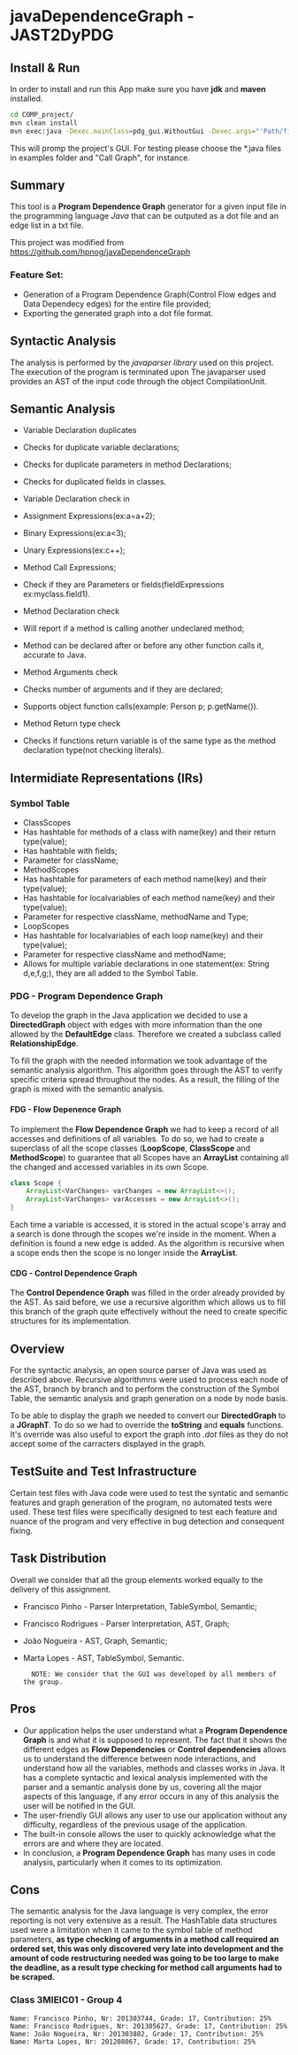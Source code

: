 # javaDependenceGraph - JAST2DyPDG

## Install & Run

In order to install and run this App make sure you have **jdk** and **maven** installed.

```zsh
cd COMP_project/
mvn clean install
mvn exec:java -Dexec.mainClass=pdg_gui.WithoutGui -Dexec.args="'Path/filename.java'"
```
This will promp the project's GUI. For testing please choose the *.java files in examples folder and "Call Graph", for instance.

## Summary

This tool is a **Program Dependence Graph** generator for a given input file in the programming language _Java_ that can be outputed as a dot file and an edge list in a txt file. 

This project was modified from https://github.com/hpnog/javaDependenceGraph 

### Feature Set:

* Generation of a Program Dependence Graph(Control Flow edges and Data Dependecy edges) for the entire file provided;
* Exporting the generated graph into a dot file format.

## Syntactic Analysis

The analysis is performed by the _javaparser library_ used on this project. The execution of the program is terminated upon
The javaparser used provides an AST of the input code through the object CompilationUnit.

## Semantic Analysis

* Variable Declaration duplicates
 * Checks for duplicate variable declarations;
 * Checks for duplicate parameters in method Declarations;
 * Checks for duplicated fields in classes.

* Variable Declaration check in
 * Assignment Expressions(ex:a=a+2);
 * Binary Expressions(ex:a<3);
 * Unary Expressions(ex:c++);
 * Method Call Expressions;
 * Check if they are Parameters or fields(fieldExpressions ex:myclass.field1).

* Method Declaration check
 * Will report if a method is calling another undeclared method;
 * Method can be declared after or before any other function calls it, accurate to Java.

* Method Arguments check
 * Checks number of arguments and  if they are declared;
 * Supports object function calls(example: Person p; p.getName()).

* Method Return type check
 * Checks if functions return variable is of the same type as the method declaration type(not checking literals).

## Intermidiate Representations (IRs)

### Symbol Table

* ClassScopes	
 * Has hashtable for methods of a class with name(key) and their return type(value);
 * Has hashtable with fields;
 * Parameter for className;
* MethodScopes
 * Has hashtable for parameters of each method name(key) and their type(value);
 * Has hashtable for localvariables of each method name(key) and their type(value);
 * Parameter for respective className, methodName and Type;
* LoopScopes
 * Has hashtable for localvariables of each loop name(key) and their type(value);
 * Parameter for respective className and methodName;
* Allows for multiple variable declarations in one statement(ex: String d,e,f,g;), they are all added to the Symbol Table.

### PDG - Program Dependence Graph

To develop the graph in the Java application we decided to use a **DirectedGraph** object with edges with more information than the one allowed by the **DefaultEdge** class. Therefore we created a subclass called **RelationshipEdge**.

To fill the graph with the needed information we took advantage of the semantic analysis algorithm. This algorithm goes through the AST to verify specific criteria spread throughout the nodes. As a result, the filling of the graph is mixed with the semantic analysis.

#### FDG - Flow Depenence Graph

To implement the **Flow Dependence Graph** we had to keep a record of all accesses and definitions of all variables. To do so, we had to create a superclass of all the scope classes (**LoopScope**, **ClassScope** and **MethodScope**) to guarantee that all Scopes have an **ArrayList** containing all the changed and accessed variables in its own Scope.
```java
class Scope {
	ArrayList<VarChanges> varChanges = new ArrayList<>();
	ArrayList<VarChanges> varAccesses = new ArrayList<>();
}
```
Each time a variable is accessed, it is stored in the actual scope's array and a search is done through the scopes we're inside in the moment. When a definition is found a new edge is added. As the algorithm is recursive when a scope ends then the scope is no longer inside the **ArrayList**.

#### CDG - Control Dependence Graph

The **Control Dependence Graph** was filled in the order already provided by the AST. As said before, we use a recursive algorithm which allows us to fill this branch of the graph quite effectively without the need to create specific structures for its implementation.

## Overview

For the syntactic analysis, an open source parser of Java was used as described above.
Recursive algorithmns were used to process each node of the AST, branch by branch and to perform the construction of the Symbol Table, the semantic analysis and graph generation on a node by node basis.

To be able to display the graph we needed to convert our **DirectedGraph** to a **JGraphT**. To do so we had to override the **toString** and **equals** functions. It's override was also useful to export the graph into _.dot_ files as they do not accept some of the carracters displayed in the graph.

## TestSuite and Test Infrastructure

Certain test files with Java code were used to test the syntatic and semantic features and graph generation of the program, no automated tests were used.
These test files were specifically designed to test each feature and nuance of the program and very effective in bug detection and consequent fixing.

## Task Distribution

Overall we consider that all the group elements worked equally to the delivery of this assignment.

* Francisco Pinho - Parser Interpretation, TableSymbol, Semantic;
* Francisco Rodrigues - Parser Interpretation, AST, Graph;
* João Nogueira - AST, Graph, Semantic;
* Marta Lopes - AST, TableSymbol, Semantic.

        NOTE: We consider that the GUI was developed by all members of the group.

## Pros

* Our application helps the user understand what a **Program Dependence Graph** is and what it is supposed to represent. The fact that it shows the different edges as **Flow Dependencies** or **Control dependencies** allows us to understand the difference between node interactions, and understand how all the variables, methods and classes works in Java. It has a complete syntactic and lexical analysis implemented with the parser and a semantic analysis done by us, covering all the major aspects of this language, if any error occurs in any of this analysis the user will be notified in the GUI.
* The user-friendly GUI allows any user to use our application without any difficulty, regardless of the previous usage of the application.
* The built-in console allows the user to quickly acknowledge what the errors are and where they are located.
* In conclusion, a **Program Dependence Graph** has many uses in code analysis, particularly when it comes to its optimization.

## Cons

The semantic analysis for the Java language is very complex, the error reporting is not very extensive as a result. The HashTable data structures used were a limitation when it came to the symbol table of method parameters, **as type checking of arguments in a method call required an ordered set, this was only discovered very late into development and the amount of code restructuring needed was going to be too large to make the deadline, as a result type checking for method call arguments had to be scraped.** 


### Class 3MIEIC01 - Group 4
    Name: Francisco Pinho, Nr: 201303744, Grade: 17, Contribution: 25%
    Name: Francisco Rodrigues, Nr: 201305627, Grade: 17, Contribution: 25%
    Name: João Nogueira, Nr: 201303882, Grade: 17, Contribution: 25%
    Name: Marta Lopes, Nr: 201208067, Grade: 17, Contribution: 25%
